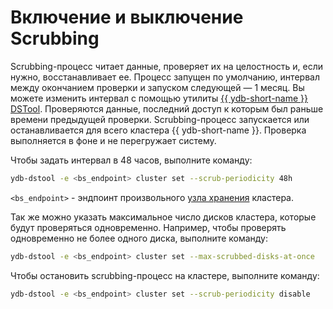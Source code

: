 # Включение и выключение Scrubbing

Scrubbing-процесс читает данные, проверяет их на целостность и, если нужно, восстанавливает ее. Процесс запущен по умолчанию, интервал между окончанием проверки и запуском следующей — 1 месяц. Вы можете изменить интервал с помощью утилиты [{{ ydb-short-name }} DSTool](../../reference/ydb-dstool/index.md). Проверяются данные, последний доступ к которым был раньше времени предыдущей проверки. Scrubbing-процесс запускается или останавливается для всего кластера {{ ydb-short-name }}. Проверка выполняется в фоне и не перегружает систему.

Чтобы задать интервал в 48 часов, выполните команду:

```bash
ydb-dstool -e <bs_endpoint> cluster set --scrub-periodicity 48h
```

`<bs_endpoint>` - эндпоинт произвольного [узла хранения](../../concepts/glossary.md#storage-node) кластера.

Так же можно указать максимальное число дисков кластера, которые будут проверяться одновременно. Например, чтобы проверять одновременно не более одного диска, выполните команду:

```bash
ydb-dstool -e <bs_endpoint> cluster set --max-scrubbed-disks-at-once
```

Чтобы остановить scrubbing-процесс на кластере, выполните команду:

```bash
ydb-dstool -e <bs_endpoint> cluster set --scrub-periodicity disable
```
